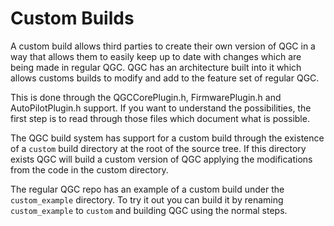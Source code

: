 # Custom Builds

A custom build allows third parties to create their own version of QGC in a way that allows them to easily keep up to date with changes which are being made in regular QGC. QGC has an architecture built into it which allows customs builds to modify and add to the feature set of regular QGC.

This is done through the QGCCorePlugin.h, FirmwarePlugin.h and AutoPilotPlugin.h support. If you want to understand the possibilities, the first step is to read through those files which document what is possible.

The QGC build system has support for a custom build through the existence of a ```custom``` build directory at the root of the source tree. If this directory exists QGC will build a custom version of QGC applying the modifications from the code in the custom directory.

The regular QGC repo has an example of a custom build under the ```custom_example``` directory. To try it out you can build it by renaming ```custom_example``` to ```custom``` and building QGC using the normal steps.